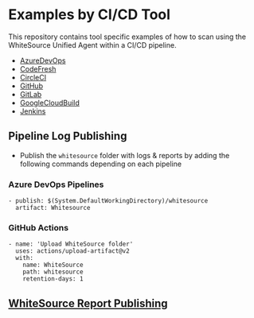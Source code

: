 # Examples by CI/CD Tool
This repository contains tool specific examples of how to scan using the WhiteSource Unified Agent within a CI/CD pipeline.

* [AzureDevOps](AzureDevops)
* [CodeFresh](CodeFresh)
* [CircleCI](CircleCI)
* [GitHub](GitHub)
* [GitLab](GitLab)
* [GoogleCloudBuild](GoogleCloudBuild)
* [Jenkins](Jenkins)


## Pipeline Log Publishing

* Publish the `whitesource` folder with logs & reports by adding the following commands depending on each pipeline

### Azure DevOps Pipelines

```
- publish: $(System.DefaultWorkingDirectory)/whitesource
  artifact: Whitesource
```
### GitHub Actions

```
- name: 'Upload WhiteSource folder'
  uses: actions/upload-artifact@v2
  with:
    name: WhiteSource
    path: whitesource
    retention-days: 1
```

## [WhiteSource Report Publishing](../Scripts/README.md)
